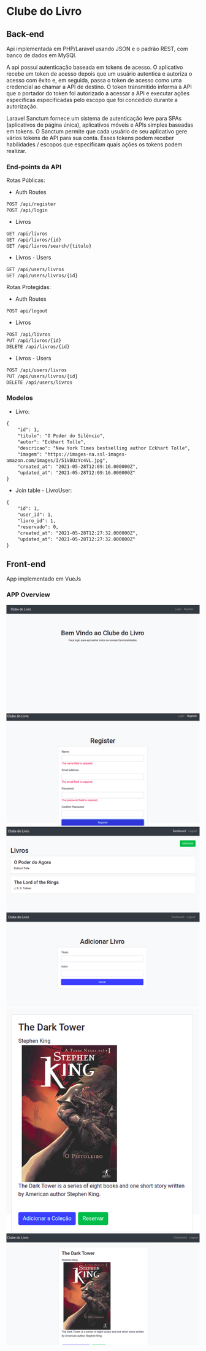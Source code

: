 # Clube do Livro

## Back-end

Api implementada em PHP/Laravel usando JSON e o padrão REST, com banco de dados em MySQl.

A api possuí autenticação baseada em tokens de acesso. O aplicativo recebe um token de acesso depois que um usuário autentica e autoriza o acesso com êxito e, em seguida, passa o token de acesso como uma credencial ao chamar a API de destino. O token transmitido informa à API que o portador do token foi autorizado a acessar a API e executar ações específicas especificadas pelo escopo que foi concedido durante a autorização.

Laravel Sanctum fornece um sistema de autenticação leve para SPAs (aplicativos de página única), aplicativos móveis e APIs simples baseadas em tokens. O Sanctum permite que cada usuário de seu aplicativo gere vários tokens de API para sua conta. Esses tokens podem receber habilidades / escopos que especificam quais ações os tokens podem realizar.


### End-points da API

Rotas Públicas:

* Auth Routes                 
```
POST /api/register
POST /api/login
```   

* Livros 
```
GET /api/livros
GET /api/livros/{id}
GET /api/livros/search/{titulo}
```
  
* Livros - Users              
```
GET /api/users/livros
GET /api/users/livros/{id}
```


Rotas Protegidas:

* Auth Routes
```
POST api/logout
```
    
* Livros                  
```
POST /api/livros
PUT /api/livros/{id}
DELETE /api/livros/{id}
```

* Livros - Users          
```
POST /api/users/livros
PUT /api/users/livros/{id}
DELETE /api/users/livros
```


### Modelos

* Livro:

```
{
    "id": 1,
    "titulo": "O Poder do Silêncio",
    "autor": "Eckhart Tolle",
    "descricao": "New York Times bestselling author Eckhart Tolle",
    "imagem": "https://images-na.ssl-images-amazon.com/images/I/51VBUzYc4VL.jpg",
    "created_at": "2021-05-28T12:09:16.000000Z",
    "updated_at": "2021-05-28T12:09:16.000000Z"
}
```

* Join table - LivroUser:

```
{
    "id": 1,
    "user_id": 1,
    "livro_id": 1,
    "reservado": 0,
    "created_at": "2021-05-28T12:27:32.000000Z",
    "updated_at": "2021-05-28T12:27:32.000000Z"
}
```


## Front-end

App implementado em VueJs

### APP Overview

![home](images/home.png)
![register](images/register.png)
![livros](images/livros.png)
![adicionar](images/adicionar.png)
![livro](images/livro1.png)
![livro](images/livro2.png)
